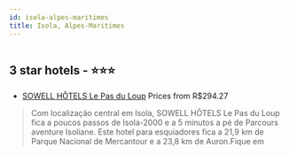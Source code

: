 ```yaml
---
id: isola-alpes-maritimes
title: Isola, Alpes-Maritimes
---
```


<center><img src="https://i.travelapi.com/hotels/2000000/1130000/1124500/1124459/9b746cc1_z.jpg" alt="" /></center>


##  3 star hotels - ⭐️⭐️⭐️

-    [SOWELL HÔTELS Le Pas du Loup](https://www.hurb.com/br/aud/https://www.hurb.com/br/hotels/isola/sowell-hotels-le-pas-du-loup-HT-XVE7?cmp=18055) Prices from R$294.27
   > Com localização central em Isola, SOWELL HÔTELS Le Pas du Loup fica a poucos passos de Isola-2000 e a 5 minutos a pé de Parcours aventure Isoliane.  Este hotel para esquiadores fica a 21,9 km de Parque Nacional de Mercantour e a 23,8 km de Auron.Fique em 
